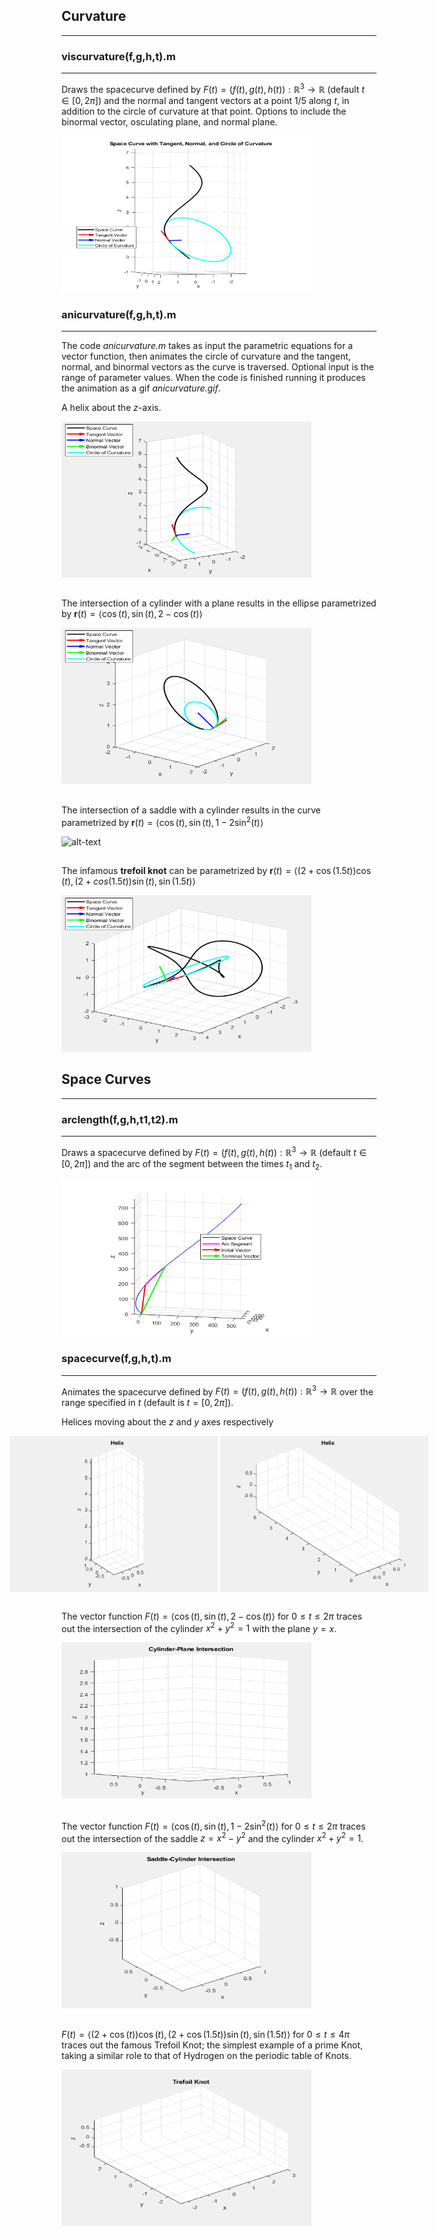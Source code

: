 ## Curvature
***

### viscurvature(f,g,h,t).m
***
Draws the spacecurve defined by $F(t)=(f(t),g(t),h(t)):\mathbb{R}^3\rightarrow\mathbb{R}$ (default $t\in[0,2\pi]$) and the normal and tangent vectors at a point $1/5$ along $t$, in addition to the circle of curvature at that point. Options to include the binormal vector, osculating plane, and normal plane.

<img src="Visuals/static-curv.png" alt="alt-text" width="400" height="250">

### anicurvature(f,g,h,t).m
***
The code *anicurvature.m* takes as input the parametric equations for a vector function, then animates the circle of curvature and the tangent, normal, and binormal vectors as the curve is traversed. Optional input is the range of parameter values. When the code is finished running it produces the animation as a gif *anicurvature.gif*.

A helix about the $z$-axis.

<img src="Visuals/ani-helix.gif" alt="alt-text" width="400" height="250">

##

The intersection of a cylinder with a plane results in the ellipse parametrized by $\mathbf{r}(t)=\langle\cos(t),\sin(t),2-\cos(t)\rangle$

<img src="Visuals/cylinder-plane.gif" alt="alt-text" width="400" height="250">
 
 ##

 The intersection of a saddle with a cylinder results in the curve parametrized by $\mathbf{r}(t)=\langle\cos(t),\sin(t),1-2\sin^2(t)\rangle$

 <img src="Visuals/saddle-cylinder.gif" alt="alt-text" width="400" height="250">

 ##

 The infamous **trefoil knot** can be parametrized by $\mathbf{r}(t)=\langle(2+\cos(1.5t))\cos(t),(2+cos(1.5t))\sin(t),\sin(1.5t)\rangle$

 <img src="Visuals/trefoil-knot.gif" alt="alt-text" width="400" height="250">




## Space Curves
***

### arclength(f,g,h,t1,t2).m
***
Draws a spacecurve defined by $F(t)=(f(t),g(t),h(t)):\mathbb{R}^3\rightarrow\mathbb{R}$ (default $t\in[0,2\pi]$) and the arc of the segment between the times $t_1$ and $t_2$.

<img src="Visuals/arclength.png" alt="alt-text" width="400" height="250">

### spacecurve(f,g,h,t).m
***
Animates the spacecurve defined by $F(t)=(f(t),g(t),h(t)):\mathbb{R}^3\rightarrow\mathbb{R}$ over the range specified in $t$ (default is $t=[0,2\pi]$).

Helices moving about the $z$ and $y$ axes respectively

<div style="display: flex; justify-content: center;">
  <img src="Visuals/Helix_z.gif" alt="alt-text" width="400" height="250">
  &nbsp; &nbsp; &nbsp; &nbsp; &nbsp; &nbsp; &nbsp; &nbsp; 
  <img src="Visuals/Helix_y.gif" alt="alt-text" width="400" height="250">
</div>

##

The vector function $F(t) = \langle\cos(t),\sin(t),2-\cos(t)\rangle$ for $0\leq t\leq2\pi$ traces out the intersection of the cylinder $x^2+y^2=1$ with the plane $y=x$.

<img src="Visuals/cylinder_plane.gif" alt="alt-text" width="400" height="250">

##

The vector function $F(t) = \langle\cos(t),\sin(t),1-2\sin^2(t)\rangle$ for $0\leq t\leq2\pi$ traces out the intersection of the saddle $z=x^2-y^2$ and the cylinder $x^2+y^2=1$.

<img src="Visuals/saddle_cylinder.gif" alt="alt-text" width="400" height="250">

##

$F(t) = \langle (2+\cos(t))\cos(t),(2+\cos(1.5t))\sin(t),\sin(1.5t)\rangle$ for $0\leq t\leq4\pi$ traces out the famous Trefoil Knot; the simplest example of a prime Knot, taking a similar role to that of Hydrogen on the periodic table of Knots.

<img src="Visuals/trefoil_knot.gif" alt="alt-text" width="400" height="250">